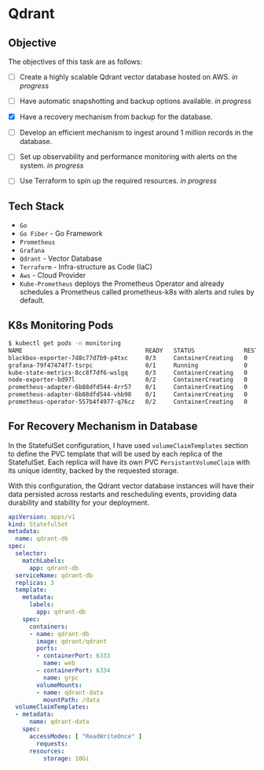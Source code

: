 # Qdrant 

## Objective

The objectives of this task are as follows:
- [ ] Create a highly scalable Qdrant vector database hosted on AWS. _in progress_
- [ ] Have automatic snapshotting and backup options available. _in progress_
- [x] Have a recovery mechanism from backup for the database.
- [ ] Develop an efficient mechanism to ingest around 1 million records in the database.
- [ ] Set up observability and performance monitoring with alerts on the system. _in progress_
- [ ] Use Terraform to spin up the required resources. _in progress_


## Tech Stack

- `Go` 
- `Go Fiber` - Go Framework
- `Prometheus`
- `Grafana`
- `Qdrant` - Vector Database
- `Terraform` - Infra-structure as Code (IaC)
- `Aws` - Cloud Provider
- `Kube-Prometheus` deploys the Prometheus Operator and already schedules a Prometheus
called prometheus-k8s with alerts and rules by default.


## K8s Monitoring Pods
```bash
$ kubectl get pods -n monitoring  
NAME                                   READY   STATUS              RESTARTS   AGE
blackbox-exporter-7d8c77d7b9-p4txc     0/3     ContainerCreating   0          31s
grafana-79f47474f7-tsrpc               0/1     Running             0          30s
kube-state-metrics-8cc8f7df6-wslgq     0/3     ContainerCreating   0          30s
node-exporter-bd97l                    0/2     ContainerCreating   0          29s
prometheus-adapter-6b88dfd544-4rr57    0/1     ContainerCreating   0          29s
prometheus-adapter-6b88dfd544-vhb98    0/1     ContainerCreating   0          29s
prometheus-operator-557b4f4977-q76cz   0/2     ContainerCreating   0          29s
```


## For Recovery Mechanism in Database

In the StatefulSet configuration, I have used `volumeClaimTemplates` section to define the PVC template that will be used by each replica of the StatefulSet. Each replica will have its own PVC `PersistantVolumeClaim` with its unique identity, backed by the requested storage.

With this configuration, the Qdrant vector database instances will have their data persisted across restarts and rescheduling events, providing data durability and stability for your deployment.

```yaml
apiVersion: apps/v1
kind: StatefulSet
metadata:
  name: qdrant-db
spec:
  selector:
    matchLabels:
      app: qdrant-db
  serviceName: qdrant-db
  replicas: 3
  template:
    metadata:
      labels:
        app: qdrant-db
    spec:
      containers:
      - name: qdrant-db
        image: qdrant/qdrant
        ports:
        - containerPort: 6333
          name: web
        - containerPort: 6334
          name: grpc        
        volumeMounts:
        - name: qdrant-data
          mountPath: /data
  volumeClaimTemplates:
  - metadata:
      name: qdrant-data
    spec:
      accessModes: [ "ReadWriteOnce" ]
        requests:
      resources:
          storage: 10Gi
```